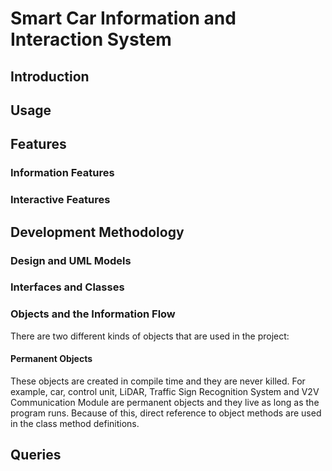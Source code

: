 # Smart Car Information and Interaction System

## Introduction

## Usage

## Features

### Information Features

### Interactive Features

## Development Methodology

### Design and UML Models

### Interfaces and Classes

### Objects and the Information Flow

There are two different kinds of objects that are used in the project:

#### Permanent Objects

These objects are created in compile time and they are never killed. For example, car, control unit, LiDAR, Traffic Sign Recognition System and V2V Communication Module are permanent objects and they live as long as the program runs. Because of this, direct reference to object methods are used in the class method definitions. 

## Queries

